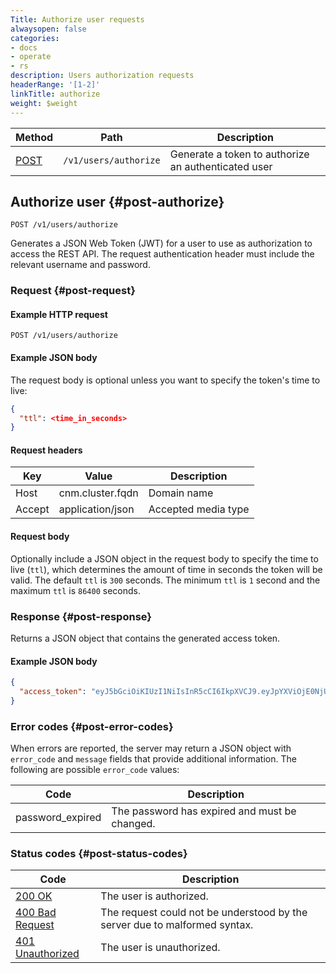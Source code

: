 ```yaml
---
Title: Authorize user requests
alwaysopen: false
categories:
- docs
- operate
- rs
description: Users authorization requests
headerRange: '[1-2]'
linkTitle: authorize
weight: $weight
---
```


| Method | Path | Description |
|--------|------|-------------|
| [POST](#post-authorize) | `/v1/users/authorize` | Generate a token to authorize an authenticated user |

## Authorize user {#post-authorize}

    POST /v1/users/authorize

Generates a JSON Web Token (JWT) for a user to use as authorization to access the REST API. The request authentication header must include the relevant username and password.

### Request {#post-request}

#### Example HTTP request

    POST /v1/users/authorize

#### Example JSON body

The request body is optional unless you want to specify the token's time to live:

```json
{
  "ttl": <time_in_seconds>
}
```

#### Request headers
| Key    | Value            | Description         |
|--------|------------------|---------------------|
| Host   | cnm.cluster.fqdn | Domain name         |
| Accept | application/json | Accepted media type |

#### Request body

Optionally include a JSON object in the request body to specify the time to live (`ttl`), which determines the amount of time in seconds the token will be valid. The default `ttl` is `300` seconds. The minimum `ttl` is `1` second and the maximum `ttl` is `86400` seconds.

### Response {#post-response}

Returns a JSON object that contains the generated access token.

#### Example JSON body

```json
{
  "access_token": "eyJ5bGciOiKIUzI1NiIsInR5cCI6IkpXVCJ9.eyJpYXViOjE0NjU0..."
}
```

### Error codes {#post-error-codes}

When errors are reported, the server may return a JSON object with
`error_code` and `message` fields that provide additional information.
The following are possible `error_code` values:

| Code | Description |
|------|-------------|
| password_expired | The password has expired and must be changed. |

### Status codes {#post-status-codes}

| Code | Description |
|------|-------------|
| [200 OK](https://www.rfc-editor.org/rfc/rfc9110.html#name-200-ok) | The user is authorized. |
| [400 Bad Request](https://www.rfc-editor.org/rfc/rfc9110.html#name-400-bad-request) | The request could not be understood by the server due to malformed syntax. |
| [401 Unauthorized](https://www.rfc-editor.org/rfc/rfc9110.html#name-401-unauthorized) | The user is unauthorized. |